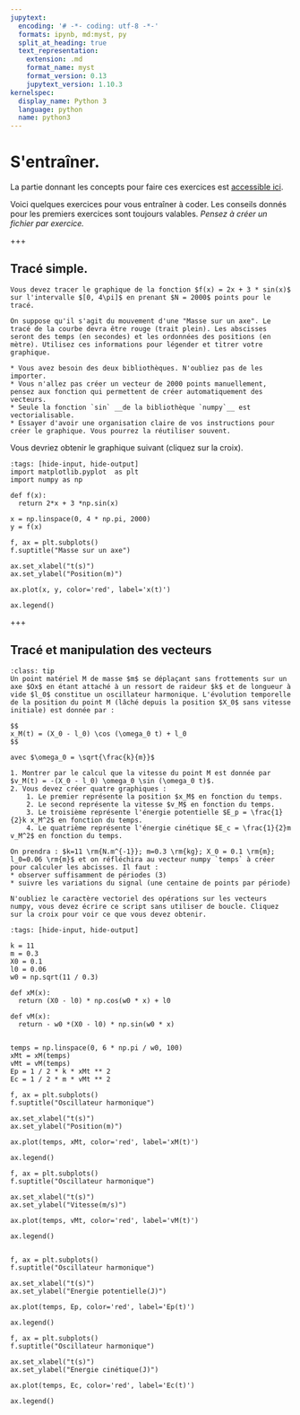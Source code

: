 ```yaml
---
jupytext:
  encoding: '# -*- coding: utf-8 -*-'
  formats: ipynb, md:myst, py
  split_at_heading: true
  text_representation:
    extension: .md
    format_name: myst
    format_version: 0.13
    jupytext_version: 1.10.3
kernelspec:
  display_name: Python 3
  language: python
  name: python3
---
```


# S'entraîner.
La partie donnant les concepts pour faire ces exercices est [accessible ici](https://pcsi3physiquestan.github.io/intro_python/notebook/np_vecteurs.html).

Voici quelques exercices pour vous entraîner à coder. Les conseils donnés pour les premiers exercices sont toujours valables. _Pensez à créer un fichier par exercice._

+++
## Tracé simple.
```{admonition} Tracé simple.
Vous devez tracer le graphique de la fonction $f(x) = 2x + 3 * sin(x)$ sur l'intervalle $[0, 4\pi]$ en prenant $N = 2000$ points pour le tracé.

On suppose qu'il s'agit du mouvement d'une "Masse sur un axe". Le tracé de la courbe devra être rouge (trait plein). Les abscisses seront des temps (en secondes) et les ordonnées des positions (en mètre). Utilisez ces informations pour légender et titrer votre graphique.
```

```{dropdown} Quelques indices pour s'organiser
* Vous avez besoin des deux bibliothèques. N'oubliez pas de les importer.
* Vous n'allez pas créer un vecteur de 2000 points manuellement, pensez aux fonction qui permettent de créer automatiquement des vecteurs.
* Seule la fonction `sin` __de la bibliothèque `numpy`__ est vectorialisable.
* Essayer d'avoir une organisation claire de vos instructions pour créer le graphique. Vous pourrez la réutiliser souvent.
```

Vous devriez obtenir le graphique suivant (cliquez sur la croix).

```{code-cell}
:tags: [hide-input, hide-output]
import matplotlib.pyplot  as plt
import numpy as np

def f(x):
  return 2*x + 3 *np.sin(x)

x = np.linspace(0, 4 * np.pi, 2000)
y = f(x)

f, ax = plt.subplots()
f.suptitle("Masse sur un axe")

ax.set_xlabel("t(s)")
ax.set_ylabel("Position(m)")

ax.plot(x, y, color='red', label='x(t)')

ax.legend()
```

+++

## Tracé et manipulation des vecteurs
````{admonition} Tracé et manipulation des vecteurs
:class: tip
Un point matériel M de masse $m$ se déplaçant sans frottements sur un axe $Ox$ en étant attaché à un ressort de raideur $k$ et de longueur à vide $l_0$ constitue un oscillateur harmonique. L'évolution temporelle de la position du point M (lâché depuis la position $X_0$ sans vitesse initiale) est donnée par :

$$
x_M(t) = (X_0 - l_0) \cos (\omega_0 t) + l_0
$$

avec $\omega_0 = \sqrt{\frac{k}{m}}$

1. Montrer par le calcul que la vitesse du point M est donnée par $v_M(t) = -(X_0 - l_0) \omega_0 \sin (\omega_0 t)$.
2. Vous devez créer quatre graphiques :
    1. Le premier représente la position $x_M$ en fonction du temps.
    2. Le second représente la vitesse $v_M$ en fonction du temps.
    3. Le troisième représente l'énergie potentielle $E_p = \frac{1}{2}k x_M^2$ en fonction du temps.
    4. Le quatrième représente l'énergie cinétique $E_c = \frac{1}{2}m v_M^2$ en fonction du temps.

On prendra : $k=11 \rm{N.m^{-1}}; m=0.3 \rm{kg}; X_0 = 0.1 \rm{m}; l_0=0.06 \rm{m}$ et on réfléchira au vecteur numpy `temps` à créer pour calculer les abcisses. Il faut :
* observer suffisamment de périodes (3)
* suivre les variations du signal (une centaine de points par période)

N'oubliez le caractère vectoriel des opérations sur les vecteurs numpy, vous devez écrire ce script sans utiliser de boucle. Cliquez sur la croix pour voir ce que vous devez obtenir.
````

```{code-cell}
:tags: [hide-input, hide-output]

k = 11
m = 0.3
X0 = 0.1
l0 = 0.06
w0 = np.sqrt(11 / 0.3)

def xM(x):
  return (X0 - l0) * np.cos(w0 * x) + l0

def vM(x):
  return - w0 *(X0 - l0) * np.sin(w0 * x)


temps = np.linspace(0, 6 * np.pi / w0, 100)
xMt = xM(temps)
vMt = vM(temps)
Ep = 1 / 2 * k * xMt ** 2
Ec = 1 / 2 * m * vMt ** 2

f, ax = plt.subplots()
f.suptitle("Oscillateur harmonique")

ax.set_xlabel("t(s)")
ax.set_ylabel("Position(m)")

ax.plot(temps, xMt, color='red', label='xM(t)')

ax.legend()

f, ax = plt.subplots()
f.suptitle("Oscillateur harmonique")

ax.set_xlabel("t(s)")
ax.set_ylabel("Vitesse(m/s)")

ax.plot(temps, vMt, color='red', label='vM(t)')

ax.legend()


f, ax = plt.subplots()
f.suptitle("Oscillateur harmonique")

ax.set_xlabel("t(s)")
ax.set_ylabel("Energie potentielle(J)")

ax.plot(temps, Ep, color='red', label='Ep(t)')

ax.legend()

f, ax = plt.subplots()
f.suptitle("Oscillateur harmonique")

ax.set_xlabel("t(s)")
ax.set_ylabel("Energie cinétique(J)")

ax.plot(temps, Ec, color='red', label='Ec(t)')

ax.legend()

```

